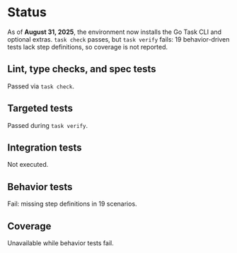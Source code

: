 # Status

As of **August 31, 2025**, the environment now installs the Go Task CLI and
optional extras. `task check` passes, but `task verify` fails: 19
behavior-driven tests lack step definitions, so coverage is not reported.

## Lint, type checks, and spec tests
Passed via `task check`.

## Targeted tests
Passed during `task verify`.

## Integration tests
Not executed.

## Behavior tests
Fail: missing step definitions in 19 scenarios.

## Coverage
Unavailable while behavior tests fail.
